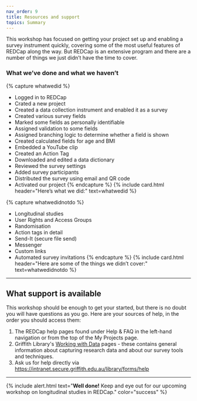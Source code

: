 ```yaml
---
nav_order: 9
title: Resources and support
topics: Summary 
---
```


This workshop has focused on getting your project set up and enabling a survey instrument quickly, covering some of the most useful features of REDCap along the way. But REDCap is an extensive program and there are a number of things we just didn’t have the time to cover. 

### What we’ve done and what we haven’t

{% capture whatwedid %}
- Logged in to REDCap
- Crated a new project
- Created a data collection instrument and enabled it as a survey
- Created various survey fields
- Marked some fields as personally identifiable
- Assigned validation to some fields
- Assigned branching logic to determine whether a field is shown
- Created calculated fields for age and BMI
- Embedded a YouTube clip
- Created an Action Tag
- Downloaded and edited a data dictionary
- Reviewed the survey settings
- Added survey participants
- Distributed the survey using email and QR code
- Activated our project
{% endcapture %}
{% include card.html header="Here’s what we did:" text=whatwedid %}

{% capture whatwedidnotdo %}
- Longitudinal studies
- User Rights and Access Groups
- Randomisation
- Action tags in detail
- Send-It (secure file send)
- Messenger
- Custom links
- Automated survey invitations
{% endcapture %}
{% include card.html header="Here are some of the things we didn’t cover:" text=whatwedidnotdo %}
 
___

## What support is available

This workshop should be enough to get your started, but there is no doubt you will have questions as you go. Here are your sources of help, in the order you should access them: 

1.	The REDCap help pages found under Help & FAQ in the left-hand navigation or from the top of the My Projects page. 
2.	Griffith Library's [Working with Data](https://www.griffith.edu.au/library/research-publishing/working-with-data/create-and-capture) pages - these contains general information about capturing research data and about our survey tools and techniques.
3.	Ask us for help directly via https://intranet.secure.griffith.edu.au/library/forms/help 

___

{% include alert.html text="**Well done!** Keep and eye out for our upcoming workshop on longitudinal studies in REDCap." color="success" %}
